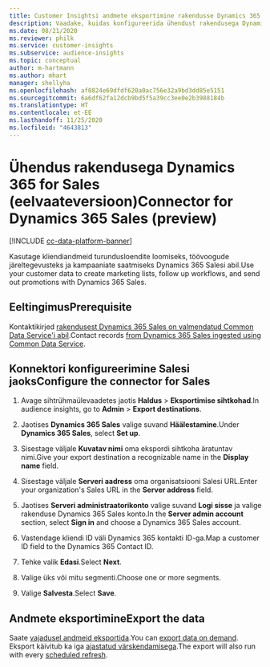 ```yaml
---
title: Customer Insightsi andmete eksportimine rakendusse Dynamics 365 Sales
description: Vaadake, kuidas konfigureerida ühendust rakendusega Dynamics 365 Sales.
ms.date: 08/21/2020
ms.reviewer: philk
ms.service: customer-insights
ms.subservice: audience-insights
ms.topic: conceptual
author: m-hartmann
ms.author: mhart
manager: shellyha
ms.openlocfilehash: af0824e69dfdf620a0ac756e32a9bd3dd85e5151
ms.sourcegitcommit: 6a6df62fa12dcb9bd5f5a39cc3ee0e2b3988184b
ms.translationtype: HT
ms.contentlocale: et-EE
ms.lasthandoff: 11/25/2020
ms.locfileid: "4643813"
---
```

# <a name="connector-for-dynamics-365-sales-preview"></a><span data-ttu-id="fc0d5-103">Ühendus rakendusega Dynamics 365 for Sales (eelvaateversioon)</span><span class="sxs-lookup"><span data-stu-id="fc0d5-103">Connector for Dynamics 365 Sales (preview)</span></span>

[!INCLUDE [cc-data-platform-banner](../includes/cc-data-platform-banner.md)]

<span data-ttu-id="fc0d5-104">Kasutage kliendiandmeid turundusloendite loomiseks, töövoogude järeltegevusteks ja kampaaniate saatmiseks Dynamics 365 Salesi abil.</span><span class="sxs-lookup"><span data-stu-id="fc0d5-104">Use your customer data to create marketing lists, follow up workflows, and send out promotions with Dynamics 365 Sales.</span></span>

## <a name="prerequisite"></a><span data-ttu-id="fc0d5-105">Eeltingimus</span><span class="sxs-lookup"><span data-stu-id="fc0d5-105">Prerequisite</span></span>

<span data-ttu-id="fc0d5-106">Kontaktikirjed [rakendusest Dynamics 365 Sales on valmendatud Common Data Service'i abil](connect-power-query.md).</span><span class="sxs-lookup"><span data-stu-id="fc0d5-106">Contact records [from Dynamics 365 Sales ingested using Common Data Service](connect-power-query.md).</span></span>

## <a name="configure-the-connector-for-sales"></a><span data-ttu-id="fc0d5-107">Konnektori konfigureerimine Salesi jaoks</span><span class="sxs-lookup"><span data-stu-id="fc0d5-107">Configure the connector for Sales</span></span>

1. <span data-ttu-id="fc0d5-108">Avage sihtrühmaülevaadetes jaotis **Haldus** > **Eksportimise sihtkohad**.</span><span class="sxs-lookup"><span data-stu-id="fc0d5-108">In audience insights, go to **Admin** > **Export destinations**.</span></span>

1. <span data-ttu-id="fc0d5-109">Jaotises **Dynamics 365 Sales** valige suvand **Häälestamine**.</span><span class="sxs-lookup"><span data-stu-id="fc0d5-109">Under **Dynamics 365 Sales**, select **Set up**.</span></span>

1. <span data-ttu-id="fc0d5-110">Sisestage väljale **Kuvatav nimi** oma ekspordi sihtkoha äratuntav nimi.</span><span class="sxs-lookup"><span data-stu-id="fc0d5-110">Give your export destination a recognizable name in the **Display name** field.</span></span>

1. <span data-ttu-id="fc0d5-111">Sisestage väljale **Serveri aadress** oma organisatsiooni Salesi URL.</span><span class="sxs-lookup"><span data-stu-id="fc0d5-111">Enter your organization's Sales URL in the **Server address** field.</span></span>

1. <span data-ttu-id="fc0d5-112">Jaotises **Serveri administraatorikonto** valige suvand **Logi sisse** ja valige rakenduse Dynamics 365 Sales konto.</span><span class="sxs-lookup"><span data-stu-id="fc0d5-112">In the **Server admin account** section, select **Sign in** and choose a Dynamics 365 Sales account.</span></span>

1. <span data-ttu-id="fc0d5-113">Vastendage kliendi ID väli Dynamics 365 kontakti ID-ga.</span><span class="sxs-lookup"><span data-stu-id="fc0d5-113">Map a customer ID field to the Dynamics 365 Contact ID.</span></span>

1. <span data-ttu-id="fc0d5-114">Tehke valik **Edasi**.</span><span class="sxs-lookup"><span data-stu-id="fc0d5-114">Select **Next**.</span></span>

1. <span data-ttu-id="fc0d5-115">Valige üks või mitu segmenti.</span><span class="sxs-lookup"><span data-stu-id="fc0d5-115">Choose one or more segments.</span></span>

1. <span data-ttu-id="fc0d5-116">Valige **Salvesta**.</span><span class="sxs-lookup"><span data-stu-id="fc0d5-116">Select **Save**.</span></span>

## <a name="export-the-data"></a><span data-ttu-id="fc0d5-117">Andmete eksportimine</span><span class="sxs-lookup"><span data-stu-id="fc0d5-117">Export the data</span></span>

<span data-ttu-id="fc0d5-118">Saate [vajadusel andmeid eksportida](export-destinations.md).</span><span class="sxs-lookup"><span data-stu-id="fc0d5-118">You can [export data on demand](export-destinations.md).</span></span> <span data-ttu-id="fc0d5-119">Eksport käivitub ka iga [ajastatud värskendamisega](system.md#schedule-tab).</span><span class="sxs-lookup"><span data-stu-id="fc0d5-119">The export will also run with every [scheduled refresh](system.md#schedule-tab).</span></span>
